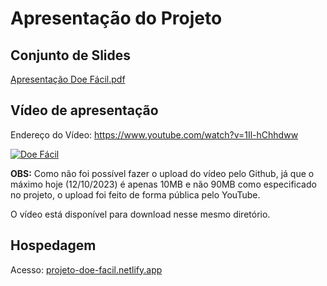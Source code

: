 # Apresentação do Projeto

## Conjunto de Slides
[Apresentação Doe Fácil.pdf](https://github.com/ICEI-PUC-Minas-PMV-ADS/pmv-ads-2023-2-e1-proj-web-t5-doe-facil/files/13629864/Apresentacao.Doe.Facil.pdf)

## Vídeo de apresentação

Endereço do Vídeo: https://www.youtube.com/watch?v=1Il-hChhdww

[![Doe Fácil](https://markdown-videos-api.jorgenkh.no/url?url=https%3A%2F%2Fwww.youtube.com%2Fwatch%3Fv%3D1Il-hChhdww%26ab_channel%3DCarlinhos)](https://www.youtube.com/watch?v=1Il-hChhdww&ab_channel=Carlinhos)

**OBS:** Como não foi possível fazer o upload do vídeo pelo Github, já que o máximo hoje (12/10/2023) é apenas 10MB e não 90MB como especificado no projeto, o upload foi feito de forma pública pelo YouTube. 

O vídeo está disponível para download nesse mesmo diretório.

## Hospedagem

Acesso: [projeto-doe-facil.netlify.app](https://projeto-doe-facil.netlify.app)
